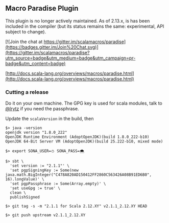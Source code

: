 ## Macro Paradise Plugin

This plugin is no longer actively maintained. As of 2.13.x, is has been included in the compiler (but its status remains the same: experimental, API subject to change).

[![Join the chat at https://gitter.im/scalamacros/paradise](https://badges.gitter.im/Join%20Chat.svg)](https://gitter.im/scalamacros/paradise?utm_source=badge&utm_medium=badge&utm_campaign=pr-badge&utm_content=badge)

[http://docs.scala-lang.org/overviews/macros/paradise.html](http://docs.scala-lang.org/overviews/macros/paradise.html)


### Cutting a release

Do it on your own machine. The GPG key is used for scala modules, talk to [@lrytz](https://github.com/lrytz/) if you need the passphrase.

Update the `scalaVersion` in the build, then

```
$> java -version
openjdk version "1.8.0_222"
OpenJDK Runtime Environment (AdoptOpenJDK)(build 1.8.0_222-b10)
OpenJDK 64-Bit Server VM (AdoptOpenJDK)(build 25.222-b10, mixed mode)

$> export SONA_USER=⛄️ SONA_PASS=🌨

$> sbt \
  'set version := "2.1.1"' \
  'set pgpSigningKey := Some(new java.math.BigInteger("C478A820AD150412FF2860C563426A08B91ED6B0", 16).longValue)' \
  'set pgpPassphrase := Some(Array.empty)' \
  'set useGpg := true' \
  clean \
  publishSigned

$> git tag -s -m "2.1.1 for Scala 2.12.XY" v2.1.1_2.12.XY HEAD

$> git push upstream v2.1.1_2.12.XY
```
